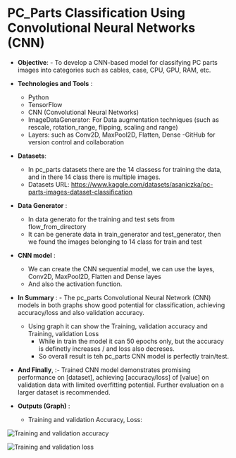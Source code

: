  # **PC_Parts Classification Using Convolutional Neural Networks (CNN)**
-  **Objective**:
                  -   To develop a CNN-based model for classifying PC parts images into categories such as cables, case, CPU, GPU, RAM, etc.
   
  
- **Technologies and Tools** :
     - Python
     - TensorFlow
     - CNN (Convolutional Neural Networks)
     - ImageDataGenerator: For Data augmentation techniques (such as rescale, rotation_range, flipping, scaling and range)
     - Layers: such as Conv2D, MaxPool2D, Flatten, Dense
       -GitHub for version control and collaboration

- **Datasets**:
    - In pc_parts datasets there are the 14 classess for training the data, and in there 14 class there is multiple images.
    - Datasets URL:  https://www.kaggle.com/datasets/asaniczka/pc-parts-images-dataset-classification
 
 - **Data Generator** :
    - In data generato for the training and test sets from flow_from_directory
    - It can be generate data in train_generator and test_generator, then we found the images belonging to 14 class for train and test

- **CNN model** :
    - We can create the CNN sequential model, we can use the layes, Conv2D, MaxPool2D, Flatten and Dense layes
    -   And also the activation function.

- **In Summary** :
  		- The pc_parts Convolutional Neural Network (CNN) models in both graphs show good potential for classification, achieving accuracy/loss and also validation accuracy.
    -  Using graph it can show the Training, validation accuracy and Training, validation Loss
       -  While in train the model it can 50 epochs only, but the accuracy is definetly increases / and loss also decreses.
       -  So overall result is teh pc_parts CNN model is perfectly train/test.

- **And Finally**, :- Trained CNN model demonstrates promising performance on [dataset], achieving [accuracy/loss] of [value] on validation data with limited overfitting potential. Further evaluation on a larger dataset is recommended.

- **Outputs (Graph)** :
    - Training and validation Accuracy, Loss: 

![Training and  validation accuracy](https://github.com/kunalkapade01/Artificial-intelligence-AI-/assets/107420977/24bae14e-56fb-4428-bcfd-99667dc8ceb9)

     
![Training and  validation loss](https://github.com/kunalkapade01/Artificial-intelligence-AI-/assets/107420977/f1439269-621a-4f7c-8642-73443ead0dcf)

